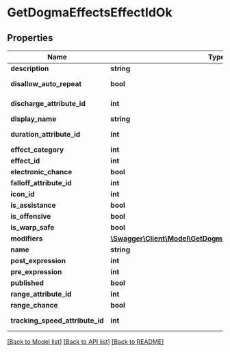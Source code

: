 # GetDogmaEffectsEffectIdOk

## Properties
Name | Type | Description | Notes
------------ | ------------- | ------------- | -------------
**description** | **string** | description string | [optional] 
**disallow_auto_repeat** | **bool** | disallow_auto_repeat boolean | [optional] 
**discharge_attribute_id** | **int** | discharge_attribute_id integer | [optional] 
**display_name** | **string** | display_name string | [optional] 
**duration_attribute_id** | **int** | duration_attribute_id integer | [optional] 
**effect_category** | **int** | effect_category integer | [optional] 
**effect_id** | **int** | effect_id integer | 
**electronic_chance** | **bool** | electronic_chance boolean | [optional] 
**falloff_attribute_id** | **int** | falloff_attribute_id integer | [optional] 
**icon_id** | **int** | icon_id integer | [optional] 
**is_assistance** | **bool** | is_assistance boolean | [optional] 
**is_offensive** | **bool** | is_offensive boolean | [optional] 
**is_warp_safe** | **bool** | is_warp_safe boolean | [optional] 
**modifiers** | [**\Swagger\Client\Model\GetDogmaEffectsEffectIdOkModifiers[]**](GetDogmaEffectsEffectIdOkModifiers.md) | modifiers array | [optional] 
**name** | **string** | name string | [optional] 
**post_expression** | **int** | post_expression integer | [optional] 
**pre_expression** | **int** | pre_expression integer | [optional] 
**published** | **bool** | published boolean | [optional] 
**range_attribute_id** | **int** | range_attribute_id integer | [optional] 
**range_chance** | **bool** | range_chance boolean | [optional] 
**tracking_speed_attribute_id** | **int** | tracking_speed_attribute_id integer | [optional] 

[[Back to Model list]](../README.md#documentation-for-models) [[Back to API list]](../README.md#documentation-for-api-endpoints) [[Back to README]](../README.md)


